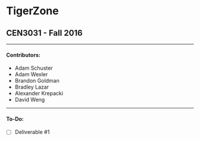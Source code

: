 # TigerZone
## CEN3031 - Fall 2016
---

#### Contributors:
* Adam Schuster
* Adam Wexler
* Brandon Goldman
* Bradley Lazar
* Alexander Krepacki
* David Weng

---

#### To-Do:
- [ ] Deliverable #1
